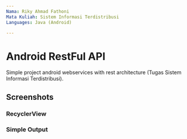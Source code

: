 ```yaml
---
Nama: Riky Ahmad Fathoni
Mata Kuliah: Sistem Informasi Terdistribusi
Languages: Java (Android)

---
```


Android RestFul API
=========

Simple project android webservices with rest architecture (Tugas Sistem Informasi Terdistribusi).

Screenshots
-----------

### RecyclerView


### Simple Output

